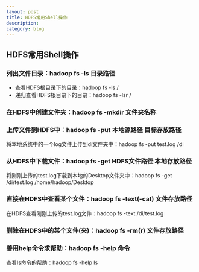 ```yaml
---
layout: post
title: HDFS常用Shell操作
description: 
category: blog
---
```


## HDFS常用Shell操作

### 列出文件目录：hadoop fs -ls 目录路径
- 查看HDFS根目录下的目录：hadoop fs -ls /
- 递归查看HDFS根目录下的目录：hadoop fs -lsr /

###  在HDFS中创建文件夹：hadoop fs -mkdir 文件夹名称

### 上传文件到HDFS中：hadoop fs -put 本地源路径 目标存放路径
将本地系统中的一个log文件上传到di文件夹中：hadoop fs -put test.log /di

### 从HDFS中下载文件：hadoop fs -get HDFS文件路径 本地存放路径
将刚刚上传的test.log下载到本地的Desktop文件夹中：hadoop fs -get /di/test.log /home/hadoop/Desktop

### 直接在HDFS中查看某个文件：hadoop fs -text(-cat) 文件存放路径
在HDFS查看刚刚上传的test.log文件：hadoop fs -text /di/test.log

### 删除在HDFS中的某个文件(夹)：hadoop fs -rm(r) 文件存放路径

### 善用help命令求帮助：hadoop fs -help 命令
查看ls命令的帮助：hadoop fs -help ls



